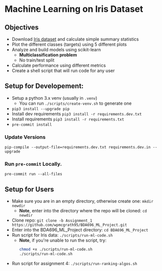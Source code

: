 # Machine Learning on Iris Dataset

## Objectives

- Download [Iris dataset](https://archive.ics.uci.edu/ml/datasets/iris) and calculate simple summary statistics
- Plot the different classes (targets) using 5 different plots
- Analyze and build models using scikit-learn
  - **Multiclassification problem**
  - No train/test split
- Calculate performance using different metrics
- Create a shell script that will run code for any user

## Setup for Developement:

- Setup a python 3.x venv (usually in `.venv`)
  - You can run `./scripts/create-venv.sh` to generate one
- `pip3 install --upgrade pip`
- Install dev requirements `pip3 install -r requirements.dev.txt`
- Install requirements `pip3 install -r requirements.txt`
- `pre-commit install`

### Update Versions

`pip-compile --output-file=requirements.dev.txt requirements.dev.in --upgrade`

### Run `pre-commit` Locally.

`pre-commit run --all-files`

## Setup for Users

- Make sure you are in an empty directory, otherwise create one: `mkdir newdir`
  - **Note**, enter into the directory where the repo will be cloned: `cd newdir`
- Clone repo: `git clone -b Assignment_1 https://github.com/wpmcgrath95/BDA696_ML_Project.git`
- Enter into the BDA696_ML_Project directory: `cd BDA696_ML_Project`
- Run script for Iris data: `./scripts/run-ml-code.sh`
  - **Note**, if you're unable to run the script, try:
    ```bash
    chmod +x ./scripts/run-ml-code.sh
    ./scripts/run-ml-code.sh
    ```
- Run script for assignment 4: `./scripts/run-ranking-algos.sh`
